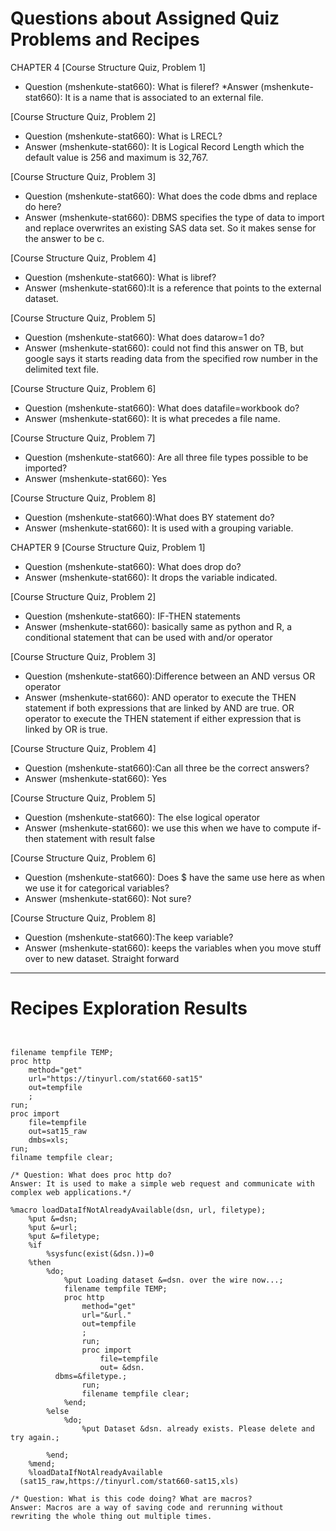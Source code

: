 
# Questions about Assigned Quiz Problems and Recipes


CHAPTER 4
[Course Structure Quiz, Problem 1]
* Question (mshenkute-stat660): What is fileref?
*Answer (mshenkute-stat660): It is a name that is associated to an external file. 


[Course Structure Quiz, Problem 2]
* Question (mshenkute-stat660): What is LRECL?
* Answer (mshenkute-stat660): It is Logical Record Length which the default value is 
256 and maximum is 32,767.

[Course Structure Quiz, Problem 3]
* Question (mshenkute-stat660): What does the code dbms and replace do here?
* Answer (mshenkute-stat660): DBMS specifies the type of data to import and replace 
overwrites an existing SAS data set. So it makes sense for the answer to be c. 


[Course Structure Quiz, Problem 4]
* Question (mshenkute-stat660): What is libref?
* Answer (mshenkute-stat660):It is a reference that points to the external dataset. 

[Course Structure Quiz, Problem 5]
* Question (mshenkute-stat660): What does datarow=1 do?
* Answer (mshenkute-stat660): could not find this answer on TB, but google says it 
starts reading data from the specified row number in the delimited text file.


[Course Structure Quiz, Problem 6]
* Question (mshenkute-stat660): What does datafile=workbook do?
* Answer (mshenkute-stat660): It is what precedes a file name.

[Course Structure Quiz, Problem 7]
* Question (mshenkute-stat660): Are all three file types possible to be imported?
* Answer (mshenkute-stat660): Yes


[Course Structure Quiz, Problem 8]
* Question (mshenkute-stat660):What does BY statement do?
* Answer (mshenkute-stat660): It is used with a grouping variable.

CHAPTER 9
[Course Structure Quiz, Problem 1]
* Question (mshenkute-stat660): What does drop do?
* Answer (mshenkute-stat660):  It drops the variable indicated.

[Course Structure Quiz, Problem 2]
* Question (mshenkute-stat660): IF-THEN statements
* Answer (mshenkute-stat660): basically same as python and R, a conditional statement 
that can be used with and/or operator


[Course Structure Quiz, Problem 3]
* Question (mshenkute-stat660):Difference between an AND versus OR operator
* Answer (mshenkute-stat660): AND operator to execute the THEN statement if both 
expressions that are linked by AND are true. OR operator to execute the THEN statement 
if either expression that is linked by OR is true.

[Course Structure Quiz, Problem 4]
* Question (mshenkute-stat660):Can all three be the correct answers?
* Answer (mshenkute-stat660): Yes

[Course Structure Quiz, Problem 5]
* Question (mshenkute-stat660): The else logical operator
* Answer (mshenkute-stat660): we use this when we have to compute if-then statement 
with result false

[Course Structure Quiz, Problem 6]
* Question (mshenkute-stat660): Does $ have the same use here as when we use it for 
categorical variables?
* Answer (mshenkute-stat660): Not sure? 

[Course Structure Quiz, Problem 8]
* Question (mshenkute-stat660):The keep variable?
* Answer (mshenkute-stat660): keeps the variables when you move stuff over to new dataset. 
Straight forward



***



# Recipes Exploration Results



```SAS


filename tempfile TEMP;
proc http
	method="get"
	url="https://tinyurl.com/stat660-sat15"
	out=tempfile
	;
run;
proc import
	file=tempfile
	out=sat15_raw
	dmbs=xls;
run;
filname tempfile clear;

/* Question: What does proc http do? 
Answer: It is used to make a simple web request and communicate with complex web applications.*/

%macro loadDataIfNotAlreadyAvailable(dsn, url, filetype);
	%put &=dsn;
	%put &=url;
	%put &=filetype;
	%if
		%sysfunc(exist(&dsn.))=0
	%then
		%do;
			%put Loading dataset &=dsn. over the wire now...;
			filename tempfile TEMP;
			proc http
				method="get"
				url="&url."
				out=tempfile
				;
				run;
				proc import
					file=tempfile
					out= &dsn.
          dbms=&filetype.;
				run;
				filename tempfile clear;
			%end;
		%else
			%do;
				%put Dataset &dsn. already exists. Please delete and try again.;

		%end;
	%mend;
	%loadDataIfNotAlreadyAvailable
  (sat15_raw,https://tinyurl.com/stat660-sat15,xls)

/* Question: What is this code doing? What are macros? 
Answer: Macros are a way of saving code and rerunning without rewriting the whole thing out multiple times.


```
